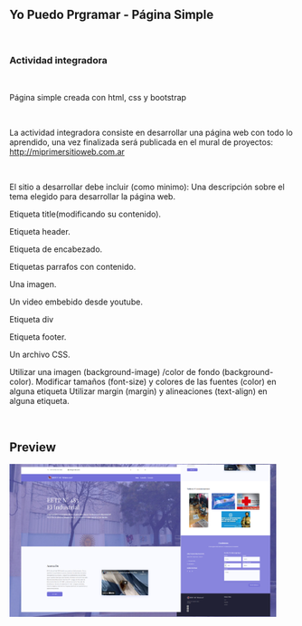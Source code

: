 Yo Puedo Prgramar - Página Simple
--------------------------------------------------------

<br>

### Actividad integradora

<br>

Página simple creada con html, css y bootstrap

<br>

La actividad integradora consiste en desarrollar una página web con todo lo aprendido, una vez finalizada será publicada en el mural de proyectos: http://miprimersitioweb.com.ar

<br>

El sitio a desarrollar debe incluir (como minimo): Una descripción sobre el tema elegido para desarrollar la página web.

Etiqueta title(modificando su contenido).

Etiqueta header.

Etiqueta de encabezado.

Etiquetas parrafos con contenido.

Una imagen.

Un video embebido desde youtube.

Etiqueta div

Etiqueta footer.

Un archivo CSS.

Utilizar una imagen (background-image) /color de fondo (background-color). Modificar tamaños (font-size) y colores de las fuentes (color) en alguna etiqueta Utilizar margin (margin) y alineaciones (text-align) en alguna etiqueta.

<br>

Preview
--------
<img src="assets/images/logo/preview.png" width="472" height="270"/>